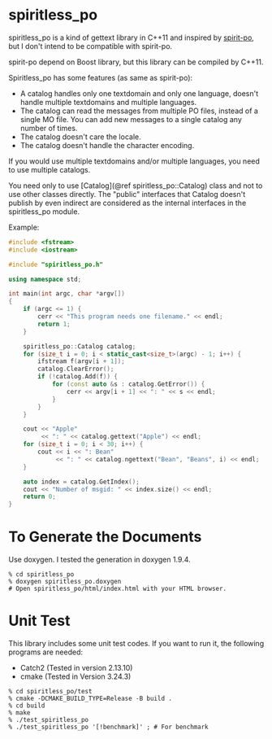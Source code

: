 # spiritless_po

spiritless_po is a kind of gettext library in C++11 and inspired by [spirit-po](https://github.com/cbeck88/spirit-po), but I don't intend to be compatible with spirit-po.

spirit-po depend on Boost library, but this library can be compiled by C++11.

Spiritless_po has some features (as same as spirit-po):
- A catalog handles only one textdomain and only one language, doesn't handle multiple textdomains and multiple languages.
- The catalog can read the messages from multiple PO files, instead of a single MO file. You can add new messages to a single catalog any number of times.
- The catalog doesn't care the locale.
- The catalog doesn't handle the character encoding.

If you would use multiple textdomains and/or multiple languages, you need to use multiple catalogs.

You need only to use [Catalog](@ref spiritless_po::Catalog) class and not to use other classes directly. The "public" interfaces that Catalog doesn't publish by even indirect are considered as the internal interfaces in the spiritless_po module.

Example:
```c++
#include <fstream>
#include <iostream>

#include "spiritless_po.h"

using namespace std;

int main(int argc, char *argv[])
{
    if (argc <= 1) {
        cerr << "This program needs one filename." << endl;
        return 1;
    }

    spiritless_po::Catalog catalog;
    for (size_t i = 0; i < static_cast<size_t>(argc) - 1; i++) {
        ifstream f(argv[i + 1]);
        catalog.ClearError();
        if (!catalog.Add(f)) {
            for (const auto &s : catalog.GetError()) {
                cerr << argv[i + 1] << ": " << s << endl;
            }
        }
    }

    cout << "Apple"
         << ": " << catalog.gettext("Apple") << endl;
    for (size_t i = 0; i < 30; i++) {
        cout << i << ": Bean"
             << ": " << catalog.ngettext("Bean", "Beans", i) << endl;
    }

    auto index = catalog.GetIndex();
    cout << "Number of msgid: " << index.size() << endl;
    return 0;
}
```

# To Generate the Documents
Use doxygen. I tested the generation in doxygen 1.9.4.

```
% cd spiritless_po
% doxygen spiritless_po.doxygen
# Open spiritless_po/html/index.html with your HTML browser.
```

# Unit Test
This library includes some unit test codes. If you want to run it, the following programs are needed:

- Catch2 (Tested in version 2.13.10)
- cmake  (Tested in Version 3.24.3)

```
% cd spiritless_po/test
% cmake -DCMAKE_BUILD_TYPE=Release -B build .
% cd build
% make
% ./test_spiritless_po
% ./test_spiritless_po '[!benchmark]' ; # For benchmark
```
